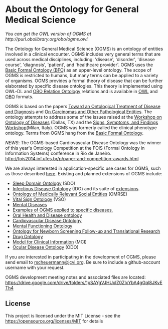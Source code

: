 <h1>About the Ontology for General Medical Science</h1>
<i>You can get the OWL version of OGMS at http://purl.obolibrary.org/obo/ogms.owl.</i>


The Ontology for General Medical Science (OGMS) is an ontology of entities involved in a clinical encounter.  OGMS includes very general terms that are used across medical disciplines, including: 'disease', 'disorder', 'disease course', 'diagnosis', 'patient', and 'healthcare provider'.  OGMS uses the <a href="http://www.ifomis.org/bfo/">Basic Formal Ontology (BFO)</a> as an upper-level ontology. The scope of OGMS is restricted to humans, but many terms can be applied to a variety of organisms.  OGMS provides a formal theory of disease that can be further elaborated by specific disease ontologies.  This theory is implemented using OWL-DL and <a href="http://obofoundry.org/ro/">OBO Relation Ontology</a> relations and is available in <a href="http://www.w3.org/TR/owl-features/">OWL</a> and <a href="http://www.geneontology.org/GO.format.obo-1_2.shtml">OBO</a> formats.

OGMS is based on the papers <a href="http://ontology.buffalo.edu/medo/Disease_and_Diagnosis.pdf">Toward an Ontological Treatment of Disease and Diagnosis</a> and <a href="http://ontology.buffalo.edu/bio/ISMB/ISMB_Bio-ontologies.pdf">On Carcinomas and Other Pathological Entities</a>. The ontology attempts to address some of the issues raised at the <a href="http://bioontology.org/wiki/index.php/Workshop_on_Ontology_of_Diseases">Workshop on Ontology of Diseases</a> (Dallas, TX) and the <a href="http://bimib.disco.unimib.it/index.php/SSFW09">Signs, Symptoms, and Findings Workshop</a>(Milan, Italy). OGMS was formerly called the clinical phenotype ontology. Terms from OGMS hang from the <a href="http://www.ifomis.org/bfo">Basic Formal Ontology</a>.

*NEWS*:
The OGMS-based Cardiovascular Disease Ontology was the winner of this year's Ontology Competition at the FOIS (Formal Ontology in Information Systems) conference in Rio de Janeiro. 
http://fois2014.inf.ufes.br/p/paper-and-competition-awards.html


We are always interested in application-specific use cases for OGMS, such as those described <a href="http://www.buffalo.edu/~ag33/OGMSApplied.ppt">here</a>.  Existing and planned extensions of OGMS include:
  * <a href="http://datahub.io/dataset/bioportal-sdo">Sleep Domain Ontology</a> (SDO)
  * <a href="http://infectiousdiseaseontology.org/Home.html">Infectious Disease Ontology</a> (IDO) and its suite of <a href="http://infectiousdiseaseontology.org/page/Extensions">extensions</a>.
  * <a href="http://code.google.com/p/omrse/">Ontology of Medically Relevant Social Entities</a> (OMRSE)
  * <a href="http://code.google.com/p/vital-sign-ontology/">Vital Sign Ontology</a> (VSO)
  * <a href="http://ontology.buffalo.edu/psychiatry/JBSCeustersSmith2010.pdf">Mental Diseases</a>
  * <a href="http://ontology.buffalo.edu/smith/ppt/OGMS/OGMS_Applied.ppt">Examples of OGMS applied to specific diseases.</a>
  * <a href="http://code.google.com/p/ohd-ontology">Oral Health and Disease ontology</a>
  * <a href="http://code.google.com/p/cvdo/">Cardiovascular Disease Ontology</a>
  * <a href="http://code.google.com/p/mental-functioning-ontology/">Mental Functioning Ontology</a>
  * <a href="http://code.google.com/p/onstr/">Ontology for Newborn Screening Follow-up and Translational Research</a>  
  * <a href="http://www.unbsj.ca/sase/csas/data/ws/icbo2013/papers/research/icbo2013_submission_40.pdf">Drug Ontology</a> 
  * <a href="http://www.unbsj.ca/sase/csas/data/ws/icbo2013/papers/ec/icbo2013_submission_56.pdf">Model for Clinical Information</a> (MCI)
  * <a href="http://www.unbsj.ca/sase/csas/data/ws/icbo2013/papers/posters/icbo2013_submission_67.pdf">Ocular Disease Ontology</a> (ODO)

If you are interested in participating in the development of OGMS, please send email to rscheuermann@jcvi.org.  Be sure to include a github-account username with your request.

OGMS development meeting notes and associated files are located: https://drive.google.com/drive/folders/1pSAYgVJHUxIZ0ZlxYbA4gGql8JKvETh4

## License

This project is licensed under the MIT License - see the https://opensource.org/licenses/MIT for details
